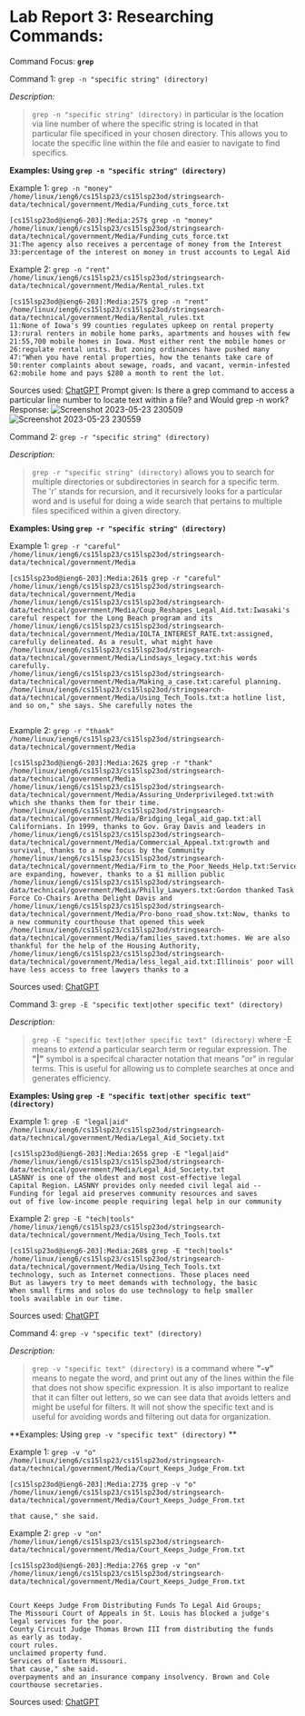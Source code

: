 # Lab Report 3: Researching Commands:

Command Focus: **`grep`**

Command 1: `grep -n "specific string" (directory)`


*Description:*
>`grep -n "specific string" (directory)` in particular is the location via line number of where the specific string is located in that particular file specificed in your chosen directory. This allows you to locate the specific line within the file and easier to navigate to find specifics. 


**Examples: Using `grep -n "specific string" (directory)`**


Example 1: `grep -n "money" /home/linux/ieng6/cs15lsp23/cs15lsp23od/stringsearch-data/technical/government/Media/Funding_cuts_force.txt`
```
[cs15lsp23od@ieng6-203]:Media:257$ grep -n "money" /home/linux/ieng6/cs15lsp23/cs15lsp23od/stringsearch-data/technical/government/Media/Funding_cuts_force.txt
31:The agency also receives a percentage of money from the Interest
33:percentage of the interest on money in trust accounts to Legal Aid
```

Example 2: `grep -n "rent" /home/linux/ieng6/cs15lsp23/cs15lsp23od/stringsearch-data/technical/government/Media/Rental_rules.txt` 

```
[cs15lsp23od@ieng6-203]:Media:257$ grep -n "rent" /home/linux/ieng6/cs15lsp23/cs15lsp23od/stringsearch-data/technical/government/Media/Rental_rules.txt    
11:None of Iowa's 99 counties regulates upkeep on rental property
13:rural renters in mobile home parks, apartments and houses with few
21:55,700 mobile homes in Iowa. Most either rent the mobile homes or
26:regulate rental units. But zoning ordinances have pushed many
47:"When you have rental properties, how the tenants take care of
50:renter complaints about sewage, roads, and vacant, vermin-infested
62:mobile home and pays $280 a month to rent the lot.

```

Sources used: [ChatGPT](https://chat.openai.com/)
Prompt given: Is there a grep command to access a particular line number to locate text within a file? and Would grep -n work? 
Response: 
![Screenshot 2023-05-23 230509](https://github.com/b1luu/cse15l-lab-reports/assets/120772535/dc261791-6332-415b-b5a6-fba36d44e139)
![Screenshot 2023-05-23 230559](https://github.com/b1luu/cse15l-lab-reports/assets/120772535/dec2df40-8f1f-4219-90ab-e44ea0940c5a)


Command 2: `grep -r "specific string" (directory)`


*Description:*
> `grep -r "specific string" (directory)` allows you to search for multiple directories or subdirectories in search for a specific term. The 'r' stands for recursion, and it recursively looks for a particular word and is useful for doing a wide search that pertains to multiple files specificed within a given directory.


**Examples: Using `grep -r "specific string" (directory) `**

Example 1: `grep -r "careful" /home/linux/ieng6/cs15lsp23/cs15lsp23od/stringsearch-data/technical/government/Media` 

```
[cs15lsp23od@ieng6-203]:Media:261$ grep -r "careful" /home/linux/ieng6/cs15lsp23/cs15lsp23od/stringsearch-data/technical/government/Media
/home/linux/ieng6/cs15lsp23/cs15lsp23od/stringsearch-data/technical/government/Media/Coup_Reshapes_Legal_Aid.txt:Iwasaki's careful respect for the Long Beach program and its
/home/linux/ieng6/cs15lsp23/cs15lsp23od/stringsearch-data/technical/government/Media/IOLTA_INTEREST_RATE.txt:assigned, carefully delineated. As a result, what might have
/home/linux/ieng6/cs15lsp23/cs15lsp23od/stringsearch-data/technical/government/Media/Lindsays_legacy.txt:his words carefully.
/home/linux/ieng6/cs15lsp23/cs15lsp23od/stringsearch-data/technical/government/Media/Making_a_case.txt:careful planning.
/home/linux/ieng6/cs15lsp23/cs15lsp23od/stringsearch-data/technical/government/Media/Using_Tech_Tools.txt:a hotline list, and so on," she says. She carefully notes the


```
Example 2: `grep -r "thank" /home/linux/ieng6/cs15lsp23/cs15lsp23od/stringsearch-data/technical/government/Media` 
```
[cs15lsp23od@ieng6-203]:Media:262$ grep -r "thank" /home/linux/ieng6/cs15lsp23/cs15lsp23od/stringsearch-data/technical/government/Media
/home/linux/ieng6/cs15lsp23/cs15lsp23od/stringsearch-data/technical/government/Media/Assuring_Underprivileged.txt:with which she thanks them for their time.
/home/linux/ieng6/cs15lsp23/cs15lsp23od/stringsearch-data/technical/government/Media/Bridging_legal_aid_gap.txt:all Californians. In 1999, thanks to Gov. Gray Davis and leaders in
/home/linux/ieng6/cs15lsp23/cs15lsp23od/stringsearch-data/technical/government/Media/Commercial_Appeal.txt:growth and survival, thanks to a new focus by the Community
/home/linux/ieng6/cs15lsp23/cs15lsp23od/stringsearch-data/technical/government/Media/Firm_to_the_Poor_Needs_Help.txt:Services are expanding, however, thanks to a $1 million public
/home/linux/ieng6/cs15lsp23/cs15lsp23od/stringsearch-data/technical/government/Media/Philly_Lawyers.txt:Gordon thanked Task Force Co-Chairs Aretha Delight Davis and
/home/linux/ieng6/cs15lsp23/cs15lsp23od/stringsearch-data/technical/government/Media/Pro-bono_road_show.txt:Now, thanks to a new community courthouse that opened this week
/home/linux/ieng6/cs15lsp23/cs15lsp23od/stringsearch-data/technical/government/Media/families_saved.txt:homes. We are also thankful for the help of the Housing Authority,
/home/linux/ieng6/cs15lsp23/cs15lsp23od/stringsearch-data/technical/government/Media/less_legal_aid.txt:Illinois' poor will have less access to free lawyers thanks to a
```
Sources used: [ChatGPT](https://chat.openai.com/)


Command 3: `grep -E "specific text|other specific text" (directory)` 


*Description:*
>  `grep -E "specific text|other specific text" (directory)` where -E means to *extend* a particular search term or regular expression. The **"|"** symbol is a specifcal character notation that means "or" in regular terms. This is useful for allowing us to complete searches at once and generates efficiency. 


**Examples: Using `grep -E "specific text|other specific text" (directory)`**

Example 1: `grep -E "legal|aid" /home/linux/ieng6/cs15lsp23/cs15lsp23od/stringsearch-data/technical/government/Media/Legal_Aid_Society.txt `

```
[cs15lsp23od@ieng6-203]:Media:265$ grep -E "legal|aid" /home/linux/ieng6/cs15lsp23/cs15lsp23od/stringsearch-data/technical/government/Media/Legal_Aid_Society.txt 
LASNNY is one of the oldest and most cost-effective legal
Capital Region. LASNNY provides only needed civil legal aid --
Funding for legal aid preserves community resources and saves
out of five low-income people requiring legal help in our community

```
Example 2: `grep -E "tech|tools" /home/linux/ieng6/cs15lsp23/cs15lsp23od/stringsearch-data/technical/government/Media/Using_Tech_Tools.txt`


```
[cs15lsp23od@ieng6-203]:Media:268$ grep -E "tech|tools" /home/linux/ieng6/cs15lsp23/cs15lsp23od/stringsearch-data/technical/government/Media/Using_Tech_Tools.txt
technology, such as Internet connections. Those places need
But as lawyers try to meet demands with technology, the basic
When small firms and solos do use technology to help smaller
tools available in our time.

```

Sources used: [ChatGPT](https://chat.openai.com/)


Command 4: `grep -v "specific text" (directory)` 


*Description:*
>  `grep -v "specific text" (directory)` is a command where **"-v"** means to negate the word, and print out any of the lines within the file that does not show specific expression. It is also important to realize that it can filter out letters, so we can see data that avoids letters and might be useful for filters. It will not show the specific text and is useful for avoiding words and filtering out data for organization. 


**Examples: Using `grep -v "specific text" (directory)` **


Example 1: `grep -v "o" /home/linux/ieng6/cs15lsp23/cs15lsp23od/stringsearch-data/technical/government/Media/Court_Keeps_Judge_From.txt`

```
[cs15lsp23od@ieng6-203]:Media:273$ grep -v "o" /home/linux/ieng6/cs15lsp23/cs15lsp23od/stringsearch-data/technical/government/Media/Court_Keeps_Judge_From.txt

that cause," she said.

```


Example 2: `grep -v "on" /home/linux/ieng6/cs15lsp23/cs15lsp23od/stringsearch-data/technical/government/Media/Court_Keeps_Judge_From.txt`

```
[cs15lsp23od@ieng6-203]:Media:276$ grep -v "on" /home/linux/ieng6/cs15lsp23/cs15lsp23od/stringsearch-data/technical/government/Media/Court_Keeps_Judge_From.txt


Court Keeps Judge From Distributing Funds To Legal Aid Groups;
The Missouri Court of Appeals in St. Louis has blocked a judge's
legal services for the poor.
County Circuit Judge Thomas Brown III from distributing the funds
as early as today.
court rules.
unclaimed property fund.
Services of Eastern Missouri.
that cause," she said.
overpayments and an insurance company insolvency. Brown and Cole
courthouse secretaries.

```
Sources used: [ChatGPT](https://chat.openai.com/)

